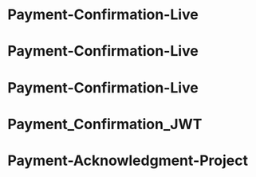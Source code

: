 # Payment-Confirmation-Live
# Payment-Confirmation-Live
# Payment-Confirmation-Live
# Payment_Confirmation_JWT
# Payment-Acknowledgment-Project
